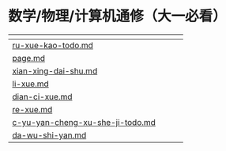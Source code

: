 # 数学/物理/计算机通修（大一必看）

<table data-card-size="large" data-view="cards"><thead><tr><th data-card-target data-type="content-ref"></th><th data-hidden></th><th data-hidden></th><th data-hidden></th></tr></thead><tbody><tr><td><a href="ru-xue-kao-todo.md">ru-xue-kao-todo.md</a></td><td></td><td></td><td></td></tr><tr><td><a href="page.md">page.md</a></td><td></td><td></td><td></td></tr><tr><td><a href="xian-xing-dai-shu.md">xian-xing-dai-shu.md</a></td><td></td><td></td><td></td></tr><tr><td><a href="li-xue.md">li-xue.md</a></td><td></td><td></td><td></td></tr><tr><td><a href="dian-ci-xue.md">dian-ci-xue.md</a></td><td></td><td></td><td></td></tr><tr><td><a href="re-xue.md">re-xue.md</a></td><td></td><td></td><td></td></tr><tr><td><a href="c-yu-yan-cheng-xu-she-ji-todo.md">c-yu-yan-cheng-xu-she-ji-todo.md</a></td><td></td><td></td><td></td></tr><tr><td><a href="da-wu-shi-yan.md">da-wu-shi-yan.md</a></td><td></td><td></td><td></td></tr></tbody></table>
